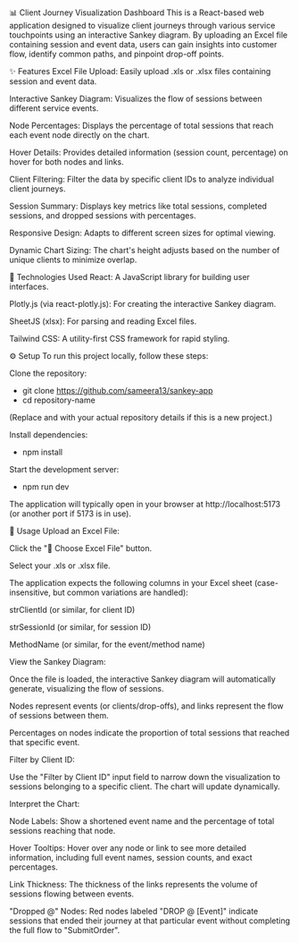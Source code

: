 📊 Client Journey Visualization Dashboard
This is a React-based web application designed to visualize client journeys through various service touchpoints using an interactive Sankey diagram. By uploading an Excel file containing session and event data, users can gain insights into customer flow, identify common paths, and pinpoint drop-off points.

✨ Features
Excel File Upload: Easily upload .xls or .xlsx files containing session and event data.

Interactive Sankey Diagram: Visualizes the flow of sessions between different service events.

Node Percentages: Displays the percentage of total sessions that reach each event node directly on the chart.

Hover Details: Provides detailed information (session count, percentage) on hover for both nodes and links.

Client Filtering: Filter the data by specific client IDs to analyze individual client journeys.

Session Summary: Displays key metrics like total sessions, completed sessions, and dropped sessions with percentages.

Responsive Design: Adapts to different screen sizes for optimal viewing.

Dynamic Chart Sizing: The chart's height adjusts based on the number of unique clients to minimize overlap.

🚀 Technologies Used
React: A JavaScript library for building user interfaces.

Plotly.js (via react-plotly.js): For creating the interactive Sankey diagram.

SheetJS (xlsx): For parsing and reading Excel files.

Tailwind CSS: A utility-first CSS framework for rapid styling.

⚙️ Setup
To run this project locally, follow these steps:

Clone the repository:

- git clone https://github.com/sameera13/sankey-app
- cd repository-name

(Replace <repository-url> and <repository-name> with your actual repository details if this is a new project.)

Install dependencies:

- npm install

Start the development server:

- npm run dev

The application will typically open in your browser at http://localhost:5173 (or another port if 5173 is in use).

📝 Usage
Upload an Excel File:

Click the "📁 Choose Excel File" button.

Select your .xls or .xlsx file.

The application expects the following columns in your Excel sheet (case-insensitive, but common variations are handled):

strClientId (or similar, for client ID)

strSessionId (or similar, for session ID)

MethodName (or similar, for the event/method name)

View the Sankey Diagram:

Once the file is loaded, the interactive Sankey diagram will automatically generate, visualizing the flow of sessions.

Nodes represent events (or clients/drop-offs), and links represent the flow of sessions between them.

Percentages on nodes indicate the proportion of total sessions that reached that specific event.

Filter by Client ID:

Use the "Filter by Client ID" input field to narrow down the visualization to sessions belonging to a specific client. The chart will update dynamically.

Interpret the Chart:

Node Labels: Show a shortened event name and the percentage of total sessions reaching that node.

Hover Tooltips: Hover over any node or link to see more detailed information, including full event names, session counts, and exact percentages.

Link Thickness: The thickness of the links represents the volume of sessions flowing between events.

"Dropped @" Nodes: Red nodes labeled "DROP @ [Event]" indicate sessions that ended their journey at that particular event without completing the full flow to "SubmitOrder".

